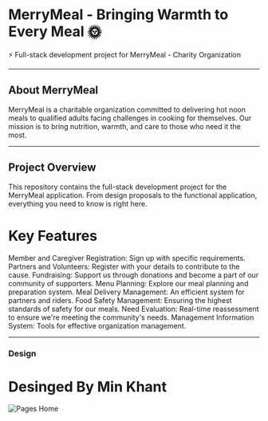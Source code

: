 # MerryMeal - Bringing Warmth to Every Meal 🌞
⚡ Full-stack development project for MerryMeal - Charity Organization 

---
## About MerryMeal
MerryMeal is a charitable organization committed to delivering hot noon meals to qualified adults facing challenges in cooking for themselves. Our mission is to bring nutrition, warmth, and care to those who need it the most.

---
## Project Overview
This repository contains the full-stack development project for the MerryMeal application. From design proposals to the functional application, everything you need to know is right here.

# Key Features
Member and Caregiver Registration: Sign up with specific requirements.
Partners and Volunteers: Register with your details to contribute to the cause.
Fundraising: Support us through donations and become a part of our community of supporters.
Menu Planning: Explore our meal planning and preparation system.
Meal Delivery Management: An efficient system for partners and riders.
Food Safety Management: Ensuring the highest standards of safety for our meals.
Need Evaluation: Real-time reassessment to ensure we're meeting the community's needs.
Management Information System: Tools for effective organization management.

---
### Design
# Desinged By Min Khant

![Pages Home](https://github.com/Rayy-007/meals-on-wheel-project/assets/113674028/3b6a1285-e6b2-432b-81cc-57c220643d08)
